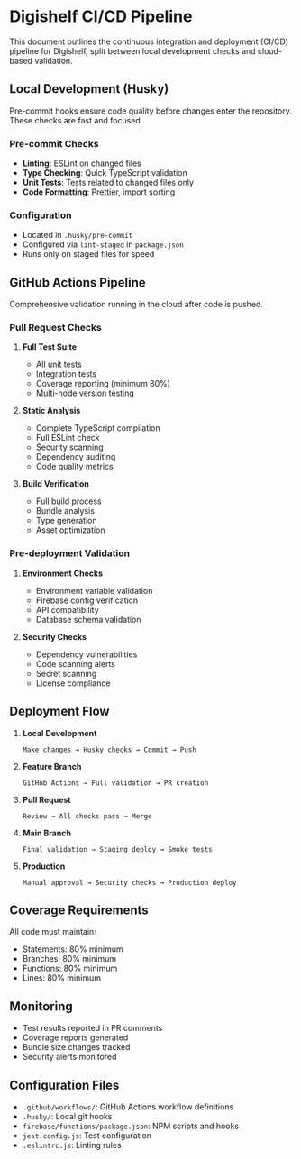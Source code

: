 # Digishelf CI/CD Pipeline

This document outlines the continuous integration and deployment (CI/CD) pipeline for Digishelf, split between local development checks and cloud-based validation.

## Local Development (Husky)

Pre-commit hooks ensure code quality before changes enter the repository. These checks are fast and focused.

### Pre-commit Checks
- **Linting**: ESLint on changed files
- **Type Checking**: Quick TypeScript validation
- **Unit Tests**: Tests related to changed files only
- **Code Formatting**: Prettier, import sorting

### Configuration
- Located in `.husky/pre-commit`
- Configured via `lint-staged` in `package.json`
- Runs only on staged files for speed

## GitHub Actions Pipeline

Comprehensive validation running in the cloud after code is pushed.

### Pull Request Checks
1. **Full Test Suite**
   - All unit tests
   - Integration tests
   - Coverage reporting (minimum 80%)
   - Multi-node version testing

2. **Static Analysis**
   - Complete TypeScript compilation
   - Full ESLint check
   - Security scanning
   - Dependency auditing
   - Code quality metrics

3. **Build Verification**
   - Full build process
   - Bundle analysis
   - Type generation
   - Asset optimization

### Pre-deployment Validation
1. **Environment Checks**
   - Environment variable validation
   - Firebase config verification
   - API compatibility
   - Database schema validation

2. **Security Checks**
   - Dependency vulnerabilities
   - Code scanning alerts
   - Secret scanning
   - License compliance

## Deployment Flow

1. **Local Development**
   ```
   Make changes → Husky checks → Commit → Push
   ```

2. **Feature Branch**
   ```
   GitHub Actions → Full validation → PR creation
   ```

3. **Pull Request**
   ```
   Review → All checks pass → Merge
   ```

4. **Main Branch**
   ```
   Final validation → Staging deploy → Smoke tests
   ```

5. **Production**
   ```
   Manual approval → Security checks → Production deploy
   ```

## Coverage Requirements

All code must maintain:
- Statements: 80% minimum
- Branches: 80% minimum
- Functions: 80% minimum
- Lines: 80% minimum

## Monitoring

- Test results reported in PR comments
- Coverage reports generated
- Bundle size changes tracked
- Security alerts monitored

## Configuration Files

- `.github/workflows/`: GitHub Actions workflow definitions
- `.husky/`: Local git hooks
- `firebase/functions/package.json`: NPM scripts and hooks
- `jest.config.js`: Test configuration
- `.eslintrc.js`: Linting rules 